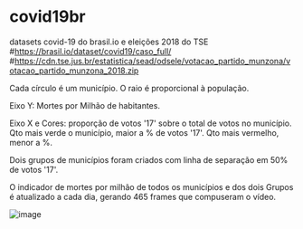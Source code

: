 # covid19br

 datasets covid-19 do brasil.io e eleições 2018 do TSE
 #https://brasil.io/dataset/covid19/caso_full/
 #https://cdn.tse.jus.br/estatistica/sead/odsele/votacao_partido_munzona/votacao_partido_munzona_2018.zip
 
Cada círculo é um município. O raio é proporcional à população.

Eixo Y: Mortes por Milhão de habitantes.

Eixo X e Cores: proporção de votos '17' sobre o total de votos no município. Qto mais verde o município, maior a % de votos '17'. Qto mais vermelho, menor a %.

Dois grupos de municípios foram criados com linha de separação em 50% de votos '17'.

O indicador de mortes por milhão de todos os municípios e dos dois Grupos é atualizado a cada dia, gerando 465 frames que compuseram o vídeo.
 
![image](https://user-images.githubusercontent.com/1844605/120871735-df67d680-c572-11eb-84b5-24d6a416d48b.png)
